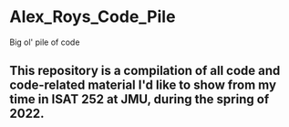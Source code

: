 # Alex_Roys_Code_Pile
Big ol' pile of code
## This repository is a compilation of all code and code-related material I'd like to show from my time in ISAT 252 at JMU, during the spring of 2022.
